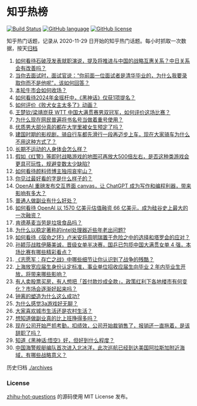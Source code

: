 # 知乎热榜
[![Build Status](https://github.com/ToWeLong/zhihu-hot-questions/workflows/CI/badge.svg)](https://github.com/ToWeLong/zhihu-hot-questions/actions)
[![GitHub language](https://img.shields.io/badge/language-golang-orange.svg)](https://golang.org/)
[![GitHub license](https://img.shields.io/github/license/ToWeLong/zhihu-hot-questions)](https://github.com/ToWeLong/zhihu-hot-questions/blob/main/LICENSE)

知乎热门话题，记录从 2020-11-29 日开始的知乎热门话题。每小时抓取一次数据，按天[归档](./archives)

<!-- BEGIN -->

1. [如何看待石破茂发表就职演说，提及将推进与中国的战略互惠关系？中日关系会有改善吗？](https://www.zhihu.com/question/738473889)
1. [当你去面试时，面试官说：“你前面一位面试者是清华毕业的，为什么我要录取你而不是他呢”，该如何回答？](https://www.zhihu.com/question/735366470)
1. [本轮牛市会如何收场？](https://www.zhihu.com/question/726049590)
1. [如何看待2024年金摇杆中，《黑神话》仅获1项提名？](https://www.zhihu.com/question/742539700)
1. [如何评价《败犬女主太多了》动画？](https://www.zhihu.com/question/661613747)
1. [王楚钦/梁靖崑获 WTT 中国大满贯赛男双冠军，如何评价这场比赛？](https://www.zhihu.com/question/747854256)
1. [为什么现在网民普遍将书名号当做着重号使用？](https://www.zhihu.com/question/697614748)
1. [优质男大部分真的都在大学里被女生预定了吗？](https://www.zhihu.com/question/657376611)
1. [建国时期的影视剧，骑自行车都先滑行一段再迈步上车，现在大家骑车为什么不用这种方式了？](https://www.zhihu.com/question/605318585)
1. [长期不运动的人身体会怎么样？](https://www.zhihu.com/question/660247055)
1. [假如《红警》等即时战略游戏的地图可再放大500倍左右，是否这种类游戏会更具可玩性，规避变数太少缺陷?](https://www.zhihu.com/question/732583961)
1. [如何看待颜料师博主独闯哀牢山？](https://www.zhihu.com/question/694933646)
1. [你见过最好看的字是什么样子的？](https://www.zhihu.com/question/371404904)
1. [OpenAI 重磅发布交互界面 canvas，让 ChatGPT 成为写作和编程利器，带来影响有多大？](https://www.zhihu.com/question/738263491)
1. [普通人做副业有什么好处？](https://www.zhihu.com/question/738394748)
1. [如何看待 OpenAI 以 1570 亿美元估值融资 66 亿美元，成为硅谷史上最大的一次融资？](https://www.zhihu.com/question/731705384)
1. [肯德基麦当劳是垃圾食品吗？](https://www.zhihu.com/question/541261116)
1. [为什么以稳定著称的intel处理器近些年老出问题?](https://www.zhihu.com/question/669871770)
1. [如何看待《宿命之环》卢米安将周明瑞置于危险之中的选择和塔罗会的应对？](https://www.zhihu.com/question/707427077)
1. [孙颖莎战胜伊藤美诚，晋级女单半决赛，国乒已包揽中国大满贯女单 4 强，本场比赛有哪些精彩看点？](https://www.zhihu.com/question/740416599)
1. [《志愿军：存亡之战》中哪些细节让你认识到了战争的残酷？](https://www.zhihu.com/question/689989288)
1. [上海放宽应届生身份认定标准，事业单位招收应届生向毕业 2 年内毕业生开放，将带来哪些影响？](https://www.zhihu.com/question/741211226)
1. [有人卖股票买房，有人想把「首付款炒成全款」，政策红利下各地楼市有何变化？市场会逐渐好起来吗？](https://www.zhihu.com/question/731061432)
1. [钟离的塑造为什么这么成功?](https://www.zhihu.com/question/622418639)
1. [为什么感觉3a游戏好无聊？](https://www.zhihu.com/question/623783977)
1. [大家喜欢城市生活还是农村生活？](https://www.zhihu.com/question/731061168)
1. [想知道做副业真的比上班挣得多吗？](https://www.zhihu.com/question/741799846)
1. [现在公司开始严抓考勤，扣绩效，公司开始裁销售了，报销还一直拖着，是该辞职了吗？](https://www.zhihu.com/question/669859910)
1. [知道《黑神话:悟空》好，但好到什么程度？](https://www.zhihu.com/question/618282357)
1. [中国海警舰艇编队首次进入北冰洋，此次巡航已经到达美国阿拉斯加附近海域，有哪些战略意义？](https://www.zhihu.com/question/735276603)

<!-- END -->

历史归档 [./archives](./archives)


### License
[zhihu-hot-questions](https://github.com/towelong/zhihu-hot-questions) 的源码使用 MIT License 发布。